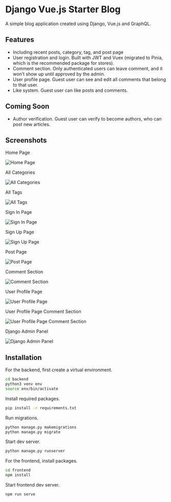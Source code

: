 # Django Vue.js Starter Blog

A simple blog application created using Django, Vue.js and GraphQL.

## Features

- Including recent posts, category, tag, and post page
- User registration and login. Built with JWT and Vuex (migrated to Pinia, which is the recommended package for stores).
- Comment section. Only authenticated users can leave comment, and it won’t show up until approved by the admin.
- User profile page. Guest user can see and edit all comments that belong to that user.
- Like system. Guest user can like posts and comments.

## Coming Soon

- Author verification. Guest user can verify to become authors, who can post new articles.

## Screenshots

Home Page

![Home Page](https://github.com/ericnanhu/django-vue-starter-blog/blob/main/screenshots/Screen%20Shot%202022-02-13%20at%207.13.52%20PM.png?raw=true)

All Categories

![All Categories](https://github.com/ericnanhu/django-vue-starter-blog/blob/main/screenshots/Screen%20Shot%202022-02-13%20at%207.14.07%20PM.png?raw=true)

All Tags

![All Tags](https://github.com/ericnanhu/django-vue-starter-blog/blob/main/screenshots/Screen%20Shot%202022-02-13%20at%207.14.20%20PM.png?raw=true)

Sign In Page

![Sign In Page](https://github.com/ericnanhu/django-vue-starter-blog/blob/main/screenshots/Screen%20Shot%202022-02-13%20at%207.14.34%20PM.png?raw=true)

Sign Up Page

![Sign Up Page](https://github.com/ericnanhu/django-vue-starter-blog/blob/main/screenshots/Screen%20Shot%202022-02-13%20at%207.14.43%20PM.png?raw=true)

Post Page

![Post Page](https://github.com/ericnanhu/django-vue-starter-blog/blob/main/screenshots/Screen%20Shot%202022-02-13%20at%207.15.33%20PM.png?raw=true)

Comment Section

![Comment Section](https://github.com/ericnanhu/django-vue-starter-blog/blob/main/screenshots/Screen%20Shot%202022-02-13%20at%207.15.21%20PM.png?raw=true)

User Profile Page

![User Profile Page](https://github.com/ericnanhu/django-vue-starter-blog/blob/main/screenshots/Screen%20Shot%202022-02-16%20at%2010.20.18%20AM.png?raw=true)

User Profile Page Comment Section

![User Profile Page Comment Section](https://github.com/ericnanhu/django-vue-starter-blog/blob/main/screenshots/Screen%20Shot%202022-02-16%20at%2010.20.36%20AM.png?raw=true)

Django Admin Panel

![Django Admin Panel](https://github.com/ericnanhu/django-vue-starter-blog/blob/main/screenshots/Screen%20Shot%202022-02-13%20at%207.42.00%20PM.png?raw=true)

## Installation

For the backend, first create a virtual environment.

```bash
cd backend
python3 venv env
source env/bin/activate
```

Install required packages.

```bash
pip install -r requirements.txt
```

Run migrations.

```bash
python manage.py makemigrations
python manage.py migrate
```

Start dev server.

```bash
python manage.py runserver
```

For the frontend, install packages.

```bash
cd frontend
npm install
```

Start frontend dev server.

```bash
npm run serve
```
